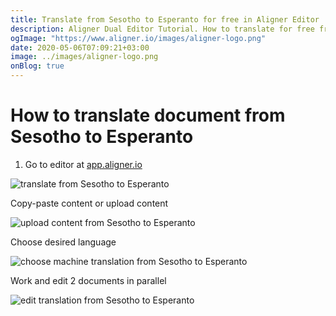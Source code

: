 ```yaml
---
title: Translate from Sesotho to Esperanto for free in Aligner Editor
description: Aligner Dual Editor Tutorial. How to translate for free from Sesotho to Esperanto. Aligner is multilingual document management platform. 
ogImage: "https://www.aligner.io/images/aligner-logo.png"
date: 2020-05-06T07:09:21+03:00
image: ../images/aligner-logo.png
onBlog: true
---
```


# How to translate document from Sesotho to Esperanto

1. Go to editor at [app.aligner.io](https://app.aligner.io "Aligner App web page")

![translate from Sesotho to Esperanto](../aligner-blank-editor.png "translate from Sesotho to Esperanto")

Copy-paste content or upload content

![upload content from Sesotho to Esperanto](../aligner-uploaded-document.png "upload content from Sesotho to Esperanto")

Choose desired language

![choose machine translation from Sesotho to Esperanto](../aligner-language-dropdown.png "choose machine translation from Sesotho to Esperanto")

Work and edit 2 documents in parallel

![edit translation from Sesotho to Esperanto](../aligner-double-sitded-editor.png "edit translation from Sesotho to Esperanto")

